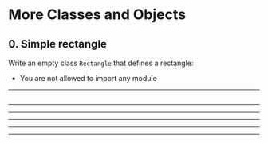 # More Classes and Objects

## 0. Simple rectangle

Write an empty class `Rectangle` that defines a rectangle:

- You are not allowed to import any module

---

##

---

---

---

---

---

